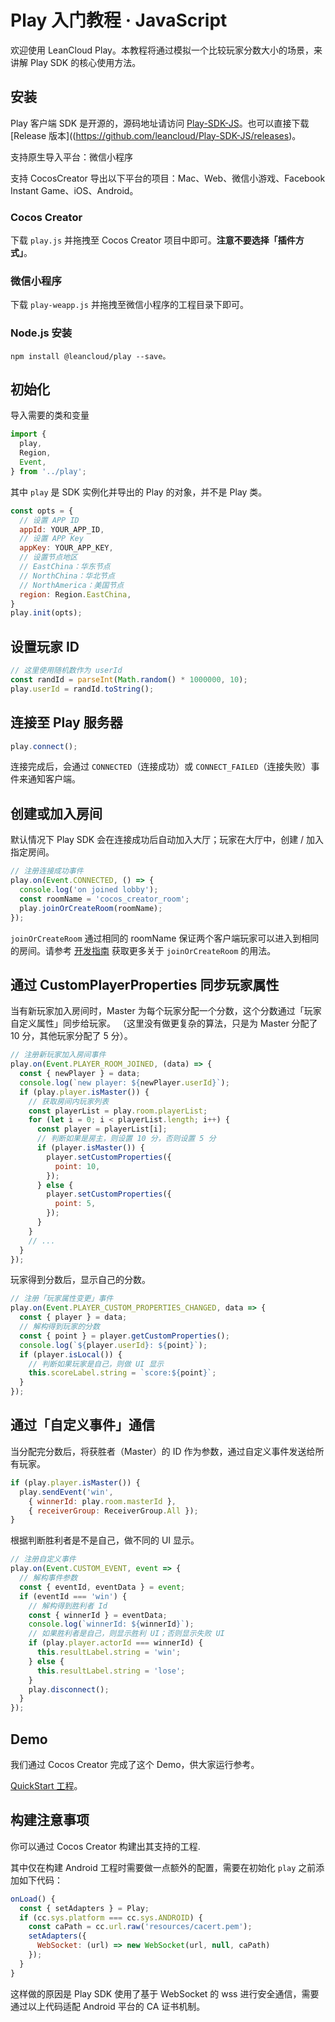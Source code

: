 # Play 入门教程 · JavaScript

欢迎使用 LeanCloud Play。本教程将通过模拟一个比较玩家分数大小的场景，来讲解 Play SDK 的核心使用方法。


## 安装

Play 客户端 SDK 是开源的，源码地址请访问 [Play-SDK-JS](https://github.com/leancloud/Play-SDK-JS)。也可以直接下载 [Release 版本]((https://github.com/leancloud/Play-SDK-JS/releases)。

支持原生导入平台：微信小程序

支持 CocosCreator 导出以下平台的项目：Mac、Web、微信小游戏、Facebook Instant Game、iOS、Android。

### Cocos Creator

下载 `play.js` 并拖拽至 Cocos Creator 项目中即可。**注意不要选择「插件方式」**。

### 微信小程序

下载 `play-weapp.js` 并拖拽至微信小程序的工程目录下即可。

### Node.js 安装

```
npm install @leancloud/play --save。
```


## 初始化

导入需要的类和变量

```javascript
import {
  play,
  Region,
  Event,
} from '../play';
```
其中 `play` 是 SDK 实例化并导出的 Play 的对象，并不是 Play 类。

```javascript
const opts = {
  // 设置 APP ID
  appId: YOUR_APP_ID,
  // 设置 APP Key
  appKey: YOUR_APP_KEY,
  // 设置节点地区
  // EastChina：华东节点
  // NorthChina：华北节点
  // NorthAmerica：美国节点
  region: Region.EastChina,
}
play.init(opts);
```


## 设置玩家 ID

```javascript
// 这里使用随机数作为 userId
const randId = parseInt(Math.random() * 1000000, 10);
play.userId = randId.toString();
```


## 连接至 Play 服务器

```javascript
play.connect();
```

连接完成后，会通过 `CONNECTED`（连接成功）或 `CONNECT_FAILED`（连接失败）事件来通知客户端。


## 创建或加入房间

默认情况下 Play SDK 会在连接成功后自动加入大厅；玩家在大厅中，创建 / 加入指定房间。

```javascript
// 注册连接成功事件
play.on(Event.CONNECTED, () => {
  console.log('on joined lobby');
  const roomName = 'cocos_creator_room';
  play.joinOrCreateRoom(roomName);
});
```

`joinOrCreateRoom` 通过相同的 roomName 保证两个客户端玩家可以进入到相同的房间。请参考 [开发指南](play-js.html#创建房间) 获取更多关于 `joinOrCreateRoom` 的用法。


## 通过 CustomPlayerProperties 同步玩家属性

当有新玩家加入房间时，Master 为每个玩家分配一个分数，这个分数通过「玩家自定义属性」同步给玩家。
（这里没有做更复杂的算法，只是为 Master 分配了 10 分，其他玩家分配了 5 分）。

```javascript
// 注册新玩家加入房间事件
play.on(Event.PLAYER_ROOM_JOINED, (data) => {
  const { newPlayer } = data;
  console.log(`new player: ${newPlayer.userId}`);
  if (play.player.isMaster()) {
    // 获取房间内玩家列表
    const playerList = play.room.playerList;
    for (let i = 0; i < playerList.length; i++) {
      const player = playerList[i];
      // 判断如果是房主，则设置 10 分，否则设置 5 分
      if (player.isMaster()) {
        player.setCustomProperties({
          point: 10,
        });
      } else {
        player.setCustomProperties({
          point: 5,
        });
      }
    }
    // ...
  }
});
```

玩家得到分数后，显示自己的分数。

```javascript
// 注册「玩家属性变更」事件
play.on(Event.PLAYER_CUSTOM_PROPERTIES_CHANGED, data => {
  const { player } = data;
  // 解构得到玩家的分数
  const { point } = player.getCustomProperties();
  console.log(`${player.userId}: ${point}`);
  if (player.isLocal()) {
    // 判断如果玩家是自己，则做 UI 显示
    this.scoreLabel.string = `score:${point}`;
  }
});
```


## 通过「自定义事件」通信

当分配完分数后，将获胜者（Master）的 ID 作为参数，通过自定义事件发送给所有玩家。

```javascript
if (play.player.isMaster()) {
  play.sendEvent('win', 
    { winnerId: play.room.masterId }, 
    { receiverGroup: ReceiverGroup.All });
}
```

根据判断胜利者是不是自己，做不同的 UI 显示。

```javascript
// 注册自定义事件
play.on(Event.CUSTOM_EVENT, event => {
  // 解构事件参数
  const { eventId, eventData } = event;
  if (eventId === 'win') {
    // 解构得到胜利者 Id
    const { winnerId } = eventData;
    console.log(`winnerId: ${winnerId}`);
    // 如果胜利者是自己，则显示胜利 UI；否则显示失败 UI
    if (play.player.actorId === winnerId) {
      this.resultLabel.string = 'win';
    } else {
      this.resultLabel.string = 'lose';
    }
    play.disconnect();
  }
});
```


## Demo

我们通过 Cocos Creator 完成了这个 Demo，供大家运行参考。

[QuickStart 工程](https://github.com/leancloud/Play-Quick-Start-JS)。


## 构建注意事项

你可以通过 Cocos Creator 构建出其支持的工程.

其中仅在构建 Android 工程时需要做一点额外的配置，需要在初始化 `play` 之前添加如下代码：

```js
onLoad() {
  const { setAdapters } = Play;
  if (cc.sys.platform === cc.sys.ANDROID) {
    const caPath = cc.url.raw('resources/cacert.pem');
    setAdapters({
      WebSocket: (url) => new WebSocket(url, null, caPath)
    });
  }
}
```

这样做的原因是 Play SDK 使用了基于 WebSocket 的 wss 进行安全通信，需要通过以上代码适配 Android 平台的 CA 证书机制。





